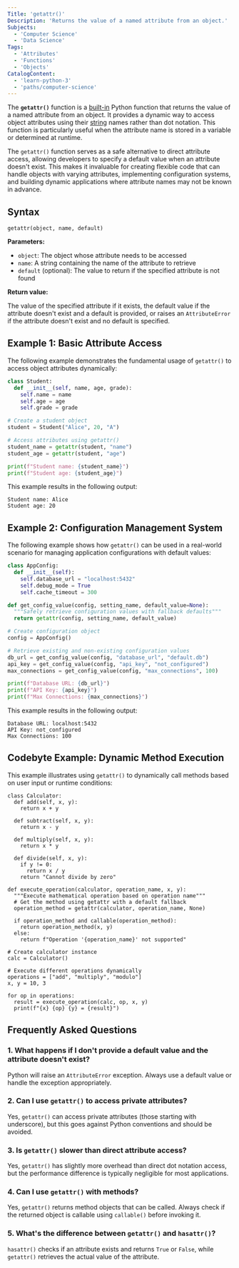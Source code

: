 ```yaml
---
Title: 'getattr()'
Description: 'Returns the value of a named attribute from an object.'
Subjects:
  - 'Computer Science'
  - 'Data Science'
Tags:
  - 'Attributes'
  - 'Functions'
  - 'Objects'
CatalogContent:
  - 'learn-python-3'
  - 'paths/computer-science'
---
```


The **`getattr()`** function is a [built-in](https://www.codecademy.com/resources/docs/python/built-in-functions) Python function that returns the value of a named attribute from an object. It provides a dynamic way to access object attributes using their [string](https://www.codecademy.com/resources/docs/python/strings) names rather than dot notation. This function is particularly useful when the attribute name is stored in a variable or determined at runtime.

The `getattr()` function serves as a safe alternative to direct attribute access, allowing developers to specify a default value when an attribute doesn't exist. This makes it invaluable for creating flexible code that can handle objects with varying attributes, implementing configuration systems, and building dynamic applications where attribute names may not be known in advance.

## Syntax

```pseudo
getattr(object, name, default)
```

**Parameters:**

- `object`: The object whose attribute needs to be accessed
- `name`: A string containing the name of the attribute to retrieve
- `default` (optional): The value to return if the specified attribute is not found

**Return value:**

The value of the specified attribute if it exists, the default value if the attribute doesn't exist and a default is provided, or raises an `AttributeError` if the attribute doesn't exist and no default is specified.

## Example 1: Basic Attribute Access

The following example demonstrates the fundamental usage of `getattr()` to access object attributes dynamically:

```py
class Student:
  def __init__(self, name, age, grade):
    self.name = name
    self.age = age
    self.grade = grade

# Create a student object
student = Student("Alice", 20, "A")

# Access attributes using getattr()
student_name = getattr(student, "name")
student_age = getattr(student, "age")

print(f"Student name: {student_name}")
print(f"Student age: {student_age}")
```

This example results in the following output:

```shell
Student name: Alice
Student age: 20
```

## Example 2: Configuration Management System

The following example shows how `getattr()` can be used in a real-world scenario for managing application configurations with default values:

```py
class AppConfig:
  def __init__(self):
    self.database_url = "localhost:5432"
    self.debug_mode = True
    self.cache_timeout = 300

def get_config_value(config, setting_name, default_value=None):
  """Safely retrieve configuration values with fallback defaults"""
  return getattr(config, setting_name, default_value)

# Create configuration object
config = AppConfig()

# Retrieve existing and non-existing configuration values
db_url = get_config_value(config, "database_url", "default.db")
api_key = get_config_value(config, "api_key", "not_configured")
max_connections = get_config_value(config, "max_connections", 100)

print(f"Database URL: {db_url}")
print(f"API Key: {api_key}")
print(f"Max Connections: {max_connections}")
```

This example results in the following output:

```shell
Database URL: localhost:5432
API Key: not_configured
Max Connections: 100
```

## Codebyte Example: Dynamic Method Execution

This example illustrates using `getattr()` to dynamically call methods based on user input or runtime conditions:

```codebyte/python
class Calculator:
  def add(self, x, y):
    return x + y

  def subtract(self, x, y):
    return x - y

  def multiply(self, x, y):
    return x * y

  def divide(self, x, y):
    if y != 0:
      return x / y
    return "Cannot divide by zero"

def execute_operation(calculator, operation_name, x, y):
  """Execute mathematical operation based on operation name"""
  # Get the method using getattr with a default fallback
  operation_method = getattr(calculator, operation_name, None)

  if operation_method and callable(operation_method):
    return operation_method(x, y)
  else:
    return f"Operation '{operation_name}' not supported"

# Create calculator instance
calc = Calculator()

# Execute different operations dynamically
operations = ["add", "multiply", "modulo"]
x, y = 10, 3

for op in operations:
  result = execute_operation(calc, op, x, y)
  print(f"{x} {op} {y} = {result}")
```

## Frequently Asked Questions

### 1. What happens if I don't provide a default value and the attribute doesn't exist?

Python will raise an `AttributeError` exception. Always use a default value or handle the exception appropriately.

### 2. Can I use `getattr()` to access private attributes?

Yes, `getattr()` can access private attributes (those starting with underscore), but this goes against Python conventions and should be avoided.

### 3. Is `getattr()` slower than direct attribute access?

Yes, `getattr()` has slightly more overhead than direct dot notation access, but the performance difference is typically negligible for most applications.

### 4. Can I use `getattr()` with methods?

Yes, `getattr()` returns method objects that can be called. Always check if the returned object is callable using `callable()` before invoking it.

### 5. What's the difference between `getattr()` and `hasattr()`?

`hasattr()` checks if an attribute exists and returns `True` or `False`, while `getattr()` retrieves the actual value of the attribute.
